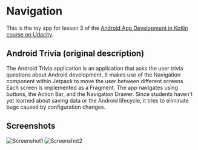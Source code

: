 # Navigation

This is the toy app for lesson 3 of the [Android App Development in Kotlin course on Udacity](https://www.udacity.com/course/developing-android-apps-with-kotlin--ud9012).

## Android Trivia (original description)

The Android Trivia application is an application that asks the user trivia questions about Android development.  It makes use of the Navigation component within Jetpack to move the user between different screens.  Each screen is implemented as a Fragment.
The app navigates using buttons, the Action Bar, and the Navigation Drawer.
Since students haven't yet learned about saving data or the Android lifecycle, it tries to eliminate bugs caused by configuration changes. 

## Screenshots

![Screenshot1](https://raw.githubusercontent.com/udacity/andfun-kotlin-android-trivia/starter-code/screenshots/screen_1.png) ![Screenshot2](https://raw.githubusercontent.com/udacity/andfun-kotlin-android-trivia/starter-code/screenshots/screen_2.png)

